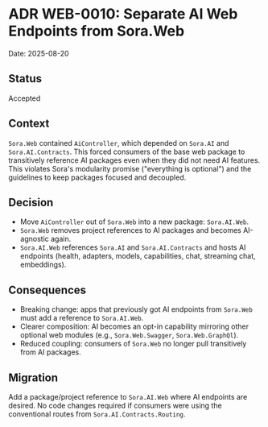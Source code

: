 # ADR WEB-0010: Separate AI Web Endpoints from Sora.Web

Date: 2025-08-20

## Status
Accepted

## Context
`Sora.Web` contained `AiController`, which depended on `Sora.AI` and `Sora.AI.Contracts`. This forced consumers of the base web package to transitively reference AI packages even when they did not need AI features. This violates Sora's modularity promise ("everything is optional") and the guidelines to keep packages focused and decoupled.

## Decision
- Move `AiController` out of `Sora.Web` into a new package: `Sora.AI.Web`.
- `Sora.Web` removes project references to AI packages and becomes AI-agnostic again.
- `Sora.AI.Web` references `Sora.AI` and `Sora.AI.Contracts` and hosts AI endpoints (health, adapters, models, capabilities, chat, streaming chat, embeddings).

## Consequences
- Breaking change: apps that previously got AI endpoints from `Sora.Web` must add a reference to `Sora.AI.Web`.
- Clearer composition: AI becomes an opt-in capability mirroring other optional web modules (e.g., `Sora.Web.Swagger`, `Sora.Web.GraphQl`).
- Reduced coupling: consumers of `Sora.Web` no longer pull transitively from AI packages.

## Migration
Add a package/project reference to `Sora.AI.Web` where AI endpoints are desired. No code changes required if consumers were using the conventional routes from `Sora.AI.Contracts.Routing`.
